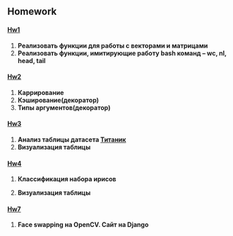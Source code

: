 ## Homework 
#### [Hw1](homework/hw1)
1. **Реализовать функции для работы с векторами и матрицами**
2. **Реализовать функции, имитирующие работу bash команд – 
wc, nl, head, tail**
#### [Hw2](homework/hw2)
1. **Каррирование**
2. **Кэширование(декоратор)**
3. **Типы аргументов(декоратор)**
#### [Hw3](https://datalore.jetbrains.com/notebook/c2yWWq4Y9oZHF1cKpupagE/cXaGcOnue30GXq0ztTta71/)
1. **Анализ таблицы датасета [Титаник](https://www.kaggle.com/c/titanic/overview)**
2. **Визуализация таблицы**  
#### [Hw4](https://datalore.jetbrains.com/notebook/c2yWWq4Y9oZHF1cKpupagE/dD8uIA4foKipcf6IKbzekK/)
1. **Классификация набора ирисов**

2. **Визуализация таблицы**
#### [Hw7](homework/hw7)
1. **Face swapping на OpenCV. Сайт на Django**
